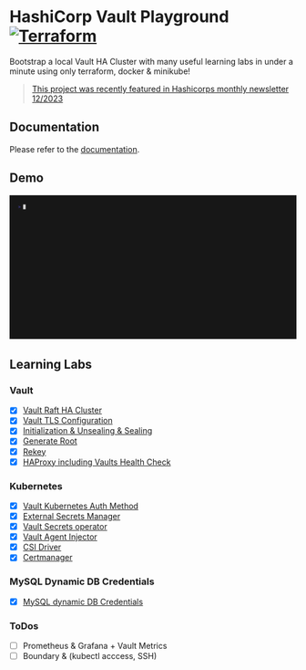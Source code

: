 # HashiCorp Vault Playground [![Terraform](https://github.com/FalcoSuessgott/hashicorp-vault-playground/actions/workflows/terraform.yml/badge.svg)](https://github.com/FalcoSuessgott/hashicorp-vault-playground/actions/workflows/terraform.yml)
Bootstrap a local Vault HA Cluster with many useful learning labs in under a minute using only terraform, docker & minikube!

> [This project was recently featured in Hashicorps monthly newsletter 12/2023](https://go.hashicorp.com/index.php/email/emailWebview?email=ODQ1LVpMRi0xOTEAAAGQodif258Z-2IpLoTLWBKE5dqnB3kYwmJ-bXyqN_sC-IPqN5fG3zssiWOl9qAUNBc_ak4SJv9_WldYM9yKYMyhDwySeqI83gRdJA)

## Documentation
Please refer to the [documentation](https://falcosuessgott.github.io/hashicorp-vault-playground/home/).

## Demo
![demo](./docs/assets/demo.gif)

## Learning Labs
### Vault
* [x] [Vault Raft HA Cluster ](https://falcosuessgott.github.io/hashicorp-vault-playground/vault)
* [x] [Vault TLS Configuration](https://falcosuessgott.github.io/hashicorp-vault-playground/tls)
* [x] [Initialization & Unsealing & Sealing](https://falcosuessgott.github.io/hashicorp-vault-playground/seal/)
* [x] [Generate Root](https://falcosuessgott.github.io/hashicorp-vault-playground/generate-root)
* [x] [Rekey](https://falcosuessgott.github.io/hashicorp-vault-playground/rekey)
* [x] [HAProxy including Vaults Health Check](https://falcosuessgott.github.io/hashicorp-vault-playground/haproxy/)

### Kubernetes
* [x] [Vault Kubernetes Auth Method](https://falcosuessgott.github.io/hashicorp-vault-playground/minikube/)
* [x] [External Secrets Manager](https://falcosuessgott.github.io/hashicorp-vault-playground/esm/)
* [x] [Vault Secrets operator](https://falcosuessgott.github.io/hashicorp-vault-playground/vso/)
* [x] [Vault Agent Injector](https://falcosuessgott.github.io/hashicorp-vault-playground/vai/)
* [x] [CSI Driver](https://falcosuessgott.github.io/hashicorp-vault-playground/csi/)
* [x] [Certmanager](https://falcosuessgott.github.io/hashicorp-vault-playground/cm/)

### MySQL Dynamic DB Credentials
* [x] [MySQL dynamic DB Credentials](https://falcosuessgott.github.io/hashicorp-vault-playground/databases/)

### ToDos
* [ ] Prometheus & Grafana + Vault Metrics
* [ ] Boundary & (kubectl acccess, SSH)
